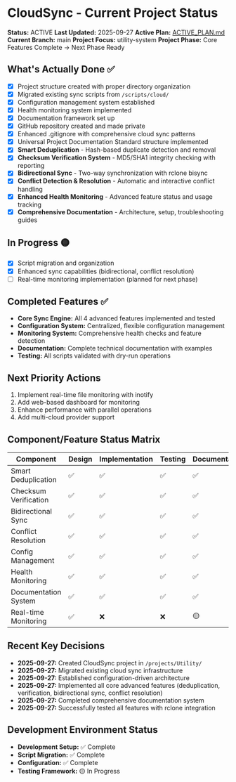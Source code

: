 # CloudSync - Current Project Status
**Status:** ACTIVE
**Last Updated:** 2025-09-27
**Active Plan:** [ACTIVE_PLAN.md](./ACTIVE_PLAN.md)
**Current Branch:** main
**Project Focus:** utility-system
**Project Phase:** Core Features Complete → Next Phase Ready

## What's Actually Done ✅
- [x] Project structure created with proper directory organization
- [x] Migrated existing sync scripts from `/scripts/cloud/`
- [x] Configuration management system established
- [x] Health monitoring system implemented
- [x] Documentation framework set up
- [x] GitHub repository created and made private
- [x] Enhanced .gitignore with comprehensive cloud sync patterns
- [x] Universal Project Documentation Standard structure implemented
- [x] **Smart Deduplication** - Hash-based duplicate detection and removal
- [x] **Checksum Verification System** - MD5/SHA1 integrity checking with reporting
- [x] **Bidirectional Sync** - Two-way synchronization with rclone bisync
- [x] **Conflict Detection & Resolution** - Automatic and interactive conflict handling
- [x] **Enhanced Health Monitoring** - Advanced feature status and usage tracking
- [x] **Comprehensive Documentation** - Architecture, setup, troubleshooting guides

## In Progress 🟡
- [x] Script migration and organization
- [x] Enhanced sync capabilities (bidirectional, conflict resolution)
- [ ] Real-time monitoring implementation (planned for next phase)

## Completed Features ✅
- **Core Sync Engine:** All 4 advanced features implemented and tested
- **Configuration System:** Centralized, flexible configuration management
- **Monitoring System:** Comprehensive health checks and feature detection
- **Documentation:** Complete technical documentation with examples
- **Testing:** All scripts validated with dry-run operations

## Next Priority Actions
1. Implement real-time file monitoring with inotify
2. Add web-based dashboard for monitoring
3. Enhance performance with parallel operations
4. Add multi-cloud provider support

## Component/Feature Status Matrix
| Component | Design | Implementation | Testing | Documentation | Status |
|-----------|--------|---------------|---------|---------------|--------|
| Smart Deduplication | ✅ | ✅ | ✅ | ✅ | 100% Complete |
| Checksum Verification | ✅ | ✅ | ✅ | ✅ | 100% Complete |
| Bidirectional Sync | ✅ | ✅ | ✅ | ✅ | 100% Complete |
| Conflict Resolution | ✅ | ✅ | ✅ | ✅ | 100% Complete |
| Config Management | ✅ | ✅ | ✅ | ✅ | 100% Complete |
| Health Monitoring | ✅ | ✅ | ✅ | ✅ | 100% Complete |
| Documentation System | ✅ | ✅ | ✅ | ✅ | 100% Complete |
| Real-time Monitoring | ✅ | ❌ | ❌ | 🟡 | 25% Complete |

## Recent Key Decisions
- **2025-09-27:** Created CloudSync project in `/projects/Utility/`
- **2025-09-27:** Migrated existing cloud sync infrastructure
- **2025-09-27:** Established configuration-driven architecture
- **2025-09-27:** Implemented all core advanced features (deduplication, verification, bidirectional sync, conflict resolution)
- **2025-09-27:** Completed comprehensive documentation system
- **2025-09-27:** Successfully tested all features with rclone integration

## Development Environment Status
- **Development Setup:** ✅ Complete
- **Script Migration:** ✅ Complete
- **Configuration:** ✅ Complete
- **Testing Framework:** 🟡 In Progress
